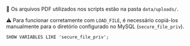 📂 Os arquivos PDF utilizados nos scripts estão na pasta `data/uploads/`.

⚠️ Para funcionar corretamente com `LOAD_FILE`, é necessário copiá-los manualmente para o diretório configurado no MySQL (`secure_file_priv`).
```
SHOW VARIABLES LIKE 'secure_file_priv';
```
